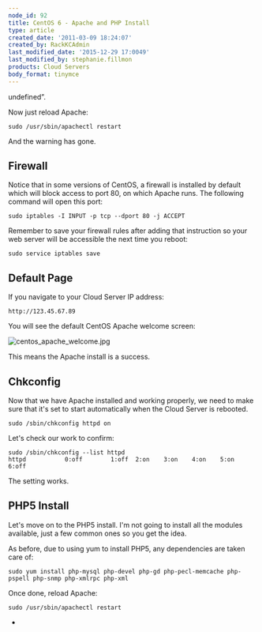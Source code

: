 ```yaml
---
node_id: 92
title: CentOS 6 - Apache and PHP Install
type: article
created_date: '2011-03-09 18:24:07'
created_by: RackKCAdmin
last_modified_date: '2015-12-29 17:0049'
last_modified_by: stephanie.fillmon
products: Cloud Servers
body_format: tinymce
---
```


undefined&rdquo;.

Now just reload Apache:

    sudo /usr/sbin/apachectl restart

And the warning has gone.

Firewall
--------

Notice that in some versions of CentOS, a firewall is installed by
default which will block access to port 80, on which Apache runs. The
following command will open this port:

    sudo iptables -I INPUT -p tcp --dport 80 -j ACCEPT

Remember to save your firewall rules after adding that instruction so
your web server will be accessible the next time you reboot:

    sudo service iptables save

Default Page
------------

If you navigate to your Cloud Server IP address:

    http://123.45.67.89

You will see the default CentOS Apache welcome screen:

![
centos\_apache\_welcome.jpg](http://c458924.r24.cf2.rackcdn.com/Cent0SWelcome01.png)

This means the Apache install is a success.

Chkconfig
---------

Now that we have Apache installed and working properly, we need to make
sure that it's set to start automatically when the Cloud Server is
rebooted.

    sudo /sbin/chkconfig httpd on

Let's check our work to confirm:

    sudo /sbin/chkconfig --list httpd
    httpd           0:off        1:off  2:on    3:on    4:on    5:on    6:off

The setting works.

PHP5 Install
------------

Let's move on to the PHP5 install. I'm not going to install all the
modules available, just a few common ones so you get the idea.

As before, due to using yum to install PHP5, any dependencies are taken
care of:

    sudo yum install php-mysql php-devel php-gd php-pecl-memcache php-pspell php-snmp php-xmlrpc php-xml

Once done, reload Apache:

    sudo /usr/sbin/apachectl restart

 
-

